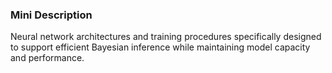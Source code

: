 ### Mini Description

Neural network architectures and training procedures specifically designed to support efficient Bayesian inference while maintaining model capacity and performance.
